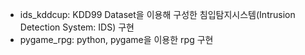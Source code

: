 - ids_kddcup: KDD99 Dataset을 이용해 구성한 침입탐지시스템(Intrusion Detection System: IDS) 구현
- pygame_rpg: python, pygame을 이용한 rpg 구현
